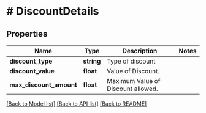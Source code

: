 # # DiscountDetails

## Properties

Name | Type | Description | Notes
------------ | ------------- | ------------- | -------------
**discount_type** | **string** | Type of discount |
**discount_value** | **float** | Value of Discount. |
**max_discount_amount** | **float** | Maximum Value of Discount allowed. |

[[Back to Model list]](../../README.md#models) [[Back to API list]](../../README.md#endpoints) [[Back to README]](../../README.md)

